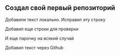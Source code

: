## Создал свой первый репозиторий

Добавили текст локально. Исправил эту строку

Добавил еще строки для проверки


И еще парочку на всякий случай

Добавил текст через Github
